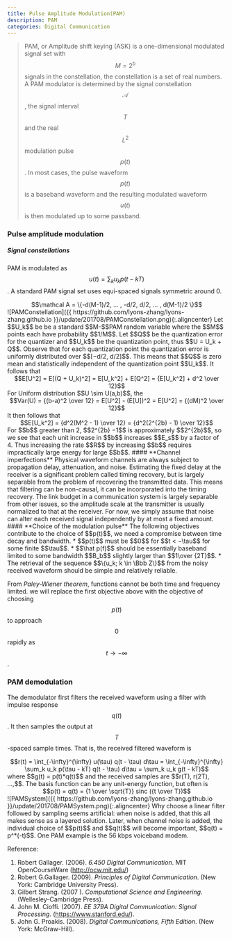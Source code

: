 ```yaml
---
title: Pulse Amplitude Modulation(PAM)
description: PAM
categories: Digital Communication
---
```


>  PAM, or Amplitude shift keying (ASK) is a one-dimensional modulated signal set with $$M = 2^b$$ signals in the constellation, the constellation is a set of real numbers.  A PAM modulator is determined by the signal constellation $$\mathcal A$$, the signal interval $$T$$ and the real $$L^2$$ modulation pulse $$p(t)$$. In most cases, the pulse waveform $$p(t)$$ is a baseband waveform and the resulting modulated waveform $$u(t)$$ is then modulated up to some passband. 
  
### **Pulse amplitude modulation**
##### **Signal constellations**
PAM is modulated as $$u(t) = \sum_k u_k p(t−kT)$$. A standard PAM signal set uses equi-spaced signals symmetric around 0.   
<center>$$\mathcal A = \{-d(M-1)/2, ... , -d/2, d/2, ... , d(M-1)/2 \}$$</center>   
![PAMConstellation]({{ https://github.com/lyons-zhang/lyons-zhang.github.io }}/update/201708/PAMConstellation.png){:.aligncenter}  
Let $$U_k$$ be be a standard $$M-$$PAM random variable where the $$M$$ points each have probability $$1/M$$. Let $$Q$$ be the quantization error for the quantizer and $$U_k$$ be the quantization point, thus $$U = U_k + Q$$. Observe that for each quantization point the quantization error is uniformly distributed over $$[−d/2, d/2]$$. This means that $$Q$$ is zero mean and statistically independent of the quantization point $$U_k$$. It follows that  
<center>$$E[U^2] = E[(Q + U_k)^2] = E[U_k^2] + E[Q^2] = {E[U_k^2] + d^2 \over 12}$$</center>
For Uniform distribution $$U \sim U(a,b)$$, the 
<center>$$Var(U) = {(b-a)^2 \over 12} = E[U^2] - (E[U])^2 = E[U^2] = {(dM)^2 \over 12}$$</center> 
It then follows that
<center>$$E[U_k^2] = {d^2(M^2 - 1) \over 12} = {d^2(2^{2b} - 1) \over 12}$$</center>
For $$b$$ greater than 2, $$2^{2b} −1$$ is approximately $$2^{2b}$$, so we see that each unit increase in $$b$$ increases $$E_s$$ by a factor of 4. Thus increasing the rate $$R$$ by increasing $$b$$ requires impractically large energy for large $$b$$.
#### **Channel imperfections**
Physical waveform channels are always subject to propagation delay, attenuation, and noise.  
Estimating the fixed delay at the receiver is a significant problem called timing recovery, but is largely separable from the problem of recovering the transmitted data. This means that filtering can be non-causal, it can be incorporated into the timing recovery.   
The link budget in a communication system is largely separable from other issues, so the amplitude scale at the transmitter is usually normalized to that at the receiver.   
For now, we simply assume that noise can alter each received signal independently by at most a fixed amount.   
#### **Choice of the modulation pulse**
The following objectives contribute to the choice of $$p(t)$$, we need a compromise between time decay and bandwidth.   
* $$p(t)$$ must be $$0$$ for $$t < −\tau$$ for some finite $$\tau$$.
* $$\hat p(f)$$ should be essentially baseband limited to some bandwidth $$B_b$$ slightly larger than $$1\over {2T}$$.
* The retrieval of the sequence $$\{u_k; k \in \Bbb Z\}$$ from the noisy received waveform should be simple and relatively reliable.   

From *Paley-Wiener theorem*, functions cannot be both time and frequency limited. we will replace the first objective above with the objective of choosing $$p(t)$$ to approach $$0$$ rapidly as $$t \to -\infty$$.   
### **PAM demodulation**   
The demodulator first filters the received waveform using a filter with impulse response $$q(t)$$. It then samples the output at $$T$$-spaced sample times. That is, the received filtered waveform is   
<center>$$r(t) = \int_{-\infty}^{\infty} u(\tau) q(t - \tau) d\tau = \int_{-\infty}^{\infty} \sum_k u_k p(\tau - kT) q(t - \tau) d\tau =  \sum_k u_k g(t - kT)$$</center>
where $$g(t) = p(t)*q(t)$$ and the received samples are $$r(T), r(2T), ...,$$.   
The basis function can be any unit-energy function, but often is 
<center>$$p(t) = q(t) = {1 \over \sqrt{T}} sinc ({t \over T})$$</center>
![PAMSystem]({{ https://github.com/lyons-zhang/lyons-zhang.github.io }}/update/201708/PAMSystem.png){:.aligncenter}   
Why choose a linear filter followed by sampling seems artificial:   
when noise is added, that this all makes sense as a layered solution.   
Later, when channel noise is added, the individual choice of $$p(t)$$ and $$q(t)$$ will become important, $$q(t) = p^*(-t)$$.   
One PAM example is the 56 kbps voiceband modem.   


   
Reference:  
1. Robert Gallager. (2006). *6.450 Digital Communication*. MIT OpenCourseWare (http://ocw.mit.edu/)
2. Robert G.Gallager. (2009). *Principles of Digital Communication*. (New York: Cambridge University Press).  
3. Gilbert Strang. (2007 ). *Computational Science and Engineering*. (Wellesley-Cambridge Press).
4. John M. Cioffi. (2007). *EE 379A Digital Communication: Signal Processing*. (https://www.stanford.edu/).
5. John G. Proakis. (2008). *Digital Communications, Fifth Edition*. (New York: McGraw-Hill).